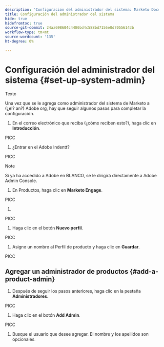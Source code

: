 ```yaml
---
description: 'Configuración del administrador del sistema: Marketo Docs: documentación del producto'
title: Configuración del administrador del sistema
hide: true
hidefromtoc: true
source-git-commit: 24aa698604c4480bd4c588bd7156e0d70556143b
workflow-type: tm+mt
source-wordcount: '135'
ht-degree: 0%

---
```


# Configuración del administrador del sistema {#set-up-system-admin}

Texto

Una vez que se le agrega como administrador del sistema de Marketo a (¿el? an?) Adobe org, hay que seguir algunos pasos para completar la configuración.

1. En el correo electrónico que reciba (¿cómo reciben esto?), haga clic en **Introducción**.

PICC

1. ¿Entrar en el Adobe Indentt?

PICC

>[!NOTE]
>
>Si ya ha accedido a Adobe en BLANCO, se le dirigirá directamente a Adobe Admin Console.

1. En Productos, haga clic en **Marketo Engage**.

PICC

1. 

PICC

1. Haga clic en el botón **Nuevo perfil**.

PICC

1. Asigne un nombre al Perfil de producto y haga clic en **Guardar**.

PICC

## Agregar un administrador de productos {#add-a-product-admin}

1. Después de seguir los pasos anteriores, haga clic en la pestaña **Administradores**.

PICC

1. Haga clic en el botón **Add Admin**.

PICC

1. Busque el usuario que desee agregar. El nombre y los apellidos son opcionales.